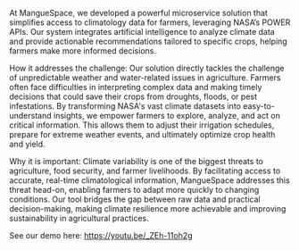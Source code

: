 At MangueSpace, we developed a powerful microservice solution that simplifies access to climatology data for farmers, leveraging NASA’s POWER APIs. Our system integrates artificial intelligence to analyze climate data and provide actionable recommendations tailored to specific crops, helping farmers make more informed decisions.

How it addresses the challenge:
Our solution directly tackles the challenge of unpredictable weather and water-related issues in agriculture. Farmers often face difficulties in interpreting complex data and making timely decisions that could save their crops from droughts, floods, or pest infestations. By transforming NASA's vast climate datasets into easy-to-understand insights, we empower farmers to explore, analyze, and act on critical information. This allows them to adjust their irrigation schedules, prepare for extreme weather events, and ultimately optimize crop health and yield.

Why it is important:
Climate variability is one of the biggest threats to agriculture, food security, and farmer livelihoods. By facilitating access to accurate, real-time climatological information, MangueSpace addresses this threat head-on, enabling farmers to adapt more quickly to changing conditions. Our tool bridges the gap between raw data and practical decision-making, making climate resilience more achievable and improving sustainability in agricultural practices.

See our demo here: https://youtu.be/_ZEh-11oh2g